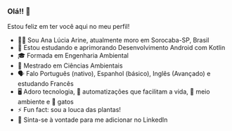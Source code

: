 ### Olá!! 👋

Estou feliz em ter você aqui no meu perfil! 

- 👩🏻‍ Sou Ana Lúcia Arine, atualmente moro em Sorocaba-SP, Brasil 
- 📱 Estou estudando e aprimorando Desenvolvimento Android com Kotlin  
- 🎓 Formada em Engenharia Ambiental
- 🔬 Mestrado em Ciências Ambientais
- 🗣️ Falo Português (nativo), Espanhol (básico), Inglês (Avançado) e estudando Francês
- 🖥️ Adoro tecnologia, 🤖 automatizações que facilitam a vida, 🌱 meio ambiente e 🐾 gatos
- ⚡ Fun fact: sou a louca das plantas! 
- 📌 Sinta-se à vontade para me adicionar no LinkedIn

